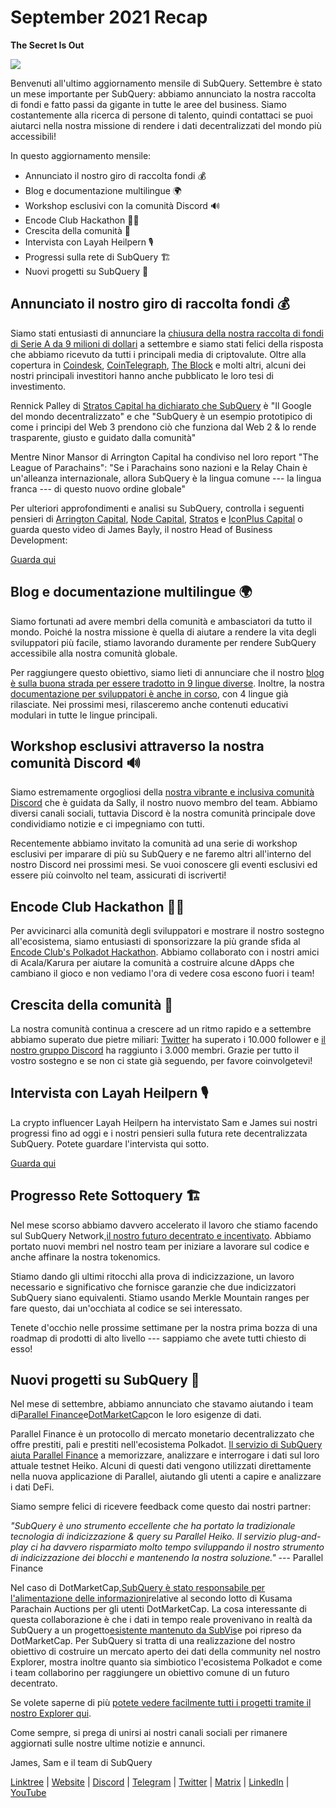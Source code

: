 # September 2021 Recap

**The Secret Is Out**

![](https://miro.medium.com/max/700/1*nU7PnYFMR6MMBfccYE_Ujg.png)

Benvenuti all'ultimo aggiornamento mensile di SubQuery. Settembre è stato un mese importante per SubQuery: abbiamo annunciato la nostra raccolta di fondi e fatto passi da gigante in tutte le aree del business. Siamo costantemente alla ricerca di persone di talento, quindi contattaci se puoi aiutarci nella nostra missione di rendere i dati decentralizzati del mondo più accessibili!

In questo aggiornamento mensile:

- Annunciato il nostro giro di raccolta fondi 💰
- Blog e documentazione multilingue 🌍
- Workshop esclusivi con la comunità Discord 🔊
- Encode Club Hackathon 👩‍🎓
- Crescita della comunità 🚀
- Intervista con Layah Heilpern 🎙
- Progressi sulla rete di SubQuery 🏗
- Nuovi progetti su SubQuery 🤝

## Annunciato il nostro giro di raccolta fondi 💰

Siamo stati entusiasti di annunciare la [chiusura della nostra raccolta di fondi di Serie A da 9 milioni di dollari](../blogs/20210908-SubQuery-Announces-US%249-Million-Funding-Round.md) a settembre e siamo stati felici della risposta che abbiamo ricevuto da tutti i principali media di criptovalute. Oltre alla copertura in [Coindesk](https://www.coindesk.com/business/2021/09/08/subquery-gets-9m-in-series-a-to-improve-access-to-blockchain-data-on-polkadot/), [CoinTelegraph](https://cointelegraph.com/news/subquery-raises-9m-for-polkadot-data-protocol), [The Block](https://www.theblockcrypto.com/post/116915/subquery-indexing-protocol-polkadot-funding-saft) e molti altri, alcuni dei nostri principali investitori hanno anche pubblicato le loro tesi di investimento.

Rennick Palley di [Stratos Capital ha dichiarato che SubQuery](https://medium.com/stratos-technologies/the-google-of-the-decentralized-world-our-investment-in-subquery-e6e7d949b00a) è "Il Google del mondo decentralizzato" e che "SubQuery è un esempio prototipico di come i principi del Web 3 prendono ciò che funziona dal Web 2 & lo rende trasparente, giusto e guidato dalla comunità"

Mentre Ninor Mansor di Arrington Capital ha condiviso nel loro <zero>report "The League of Parachains"</zero>: "Se i Parachains sono nazioni e la Relay Chain è un'alleanza internazionale, allora SubQuery è la lingua comune --- la lingua franca --- di questo nuovo ordine globale"

Per ulteriori approfondimenti e analisi su SubQuery, controlla i seguenti pensieri di [Arrington Capital](https://arringtonxrpcapital.com/2021/09/08/building-the-multi-chain-world-announcing-our-investment-into-subquery/), [Node Capital](https://www.node.capital/blog-posts/a-subquery-to-supercharge-your-insights), [Stratos](https://medium.com/stratos-technologies/the-google-of-the-decentralized-world-our-investment-in-subquery-e6e7d949b00a) e [IconPlus Capital](https://medium.com/@iconpluscapital/understanding-the-aggregation-of-data-in-subquery-network-investment-thesis-90fe8f6b7abe) o guarda questo video di James Bayly, il nostro Head of Business Development:

[Guarda qui](https://youtu.be/NRn3E-ERIds)

## Blog e documentazione multilingue 🌍

Siamo fortunati ad avere membri della comunità e ambasciatori da tutto il mondo. Poiché la nostra missione è quella di aiutare a rendere la vita degli sviluppatori più facile, stiamo lavorando duramente per rendere SubQuery accessibile alla nostra comunità globale.

Per raggiungere questo obiettivo, siamo lieti di annunciare che il nostro [blog è sulla buona strada per essere tradotto in 9 lingue diverse](https://blog.subquery.network/). Inoltre, la nostra [documentazione per sviluppatori è anche in corso](https://doc.subquery.network/), con 4 lingue già rilasciate. Nei prossimi mesi, rilasceremo anche contenuti educativi modulari in tutte le lingue principali.

## Workshop esclusivi attraverso la nostra comunità Discord 🔊

Siamo estremamente orgogliosi della [nostra vibrante e inclusiva comunità Discord](https://discord.com/invite/subquery) che è guidata da Sally, il nostro nuovo membro del team. Abbiamo diversi canali sociali, tuttavia Discord è la nostra comunità principale dove condividiamo notizie e ci impegniamo con tutti.

Recentemente abbiamo invitato la comunità ad una serie di workshop esclusivi per imparare di più su SubQuery e ne faremo altri all'interno del nostro Discord nei prossimi mesi. Se vuoi conoscere gli eventi esclusivi ed essere più coinvolto nel team, assicurati di iscriverti!

## Encode Club Hackathon 👩‍🎓

Per avvicinarci alla comunità degli sviluppatori e mostrare il nostro sostegno all'ecosistema, siamo entusiasti di sponsorizzare la più grande sfida al [Encode Club's Polkadot Hackathon](https://medium.com/encode-club/polkadot-hack-challenges-7cfeba1a4c0e). Abbiamo collaborato con i nostri amici di Acala/Karura per aiutare la comunità a costruire alcune dApps che cambiano il gioco e non vediamo l'ora di vedere cosa escono fuori i team!

## Crescita della comunità 🚀

La nostra comunità continua a crescere ad un ritmo rapido e a settembre abbiamo superato due pietre miliari: [Twitter](https://twitter.com/SubQueryNetwork) ha superato i 10.000 follower e [il nostro gruppo Discord](https://discord.com/invite/subquery) ha raggiunto i 3.000 membri. Grazie per tutto il vostro sostegno e se non ci state già seguendo, per favore coinvolgetevi!

## Intervista con Layah Heilpern 🎙

La crypto influencer Layah Heilpern ha intervistato Sam e James sui nostri progressi fino ad oggi e i nostri pensieri sulla futura rete decentralizzata SubQuery. Potete guardare l'intervista qui sotto.

[Guarda qui](https://youtu.be/WApnpFjEofg)

## Progresso Rete Sottoquery 🏗

Nel mese scorso abbiamo davvero accelerato il lavoro che stiamo facendo sul SubQuery Network,[il nostro futuro decentrato e incentivato](../blogs/20210614-Introducing-SubQuery-Network-The-Next-Big-Step-Towards-our-Decentralised-Future.md). Abbiamo portato nuovi membri nel nostro team per iniziare a lavorare sul codice e anche affinare la nostra tokenomics.

Stiamo dando gli ultimi ritocchi alla prova di indicizzazione, un lavoro necessario e significativo che fornisce garanzie che due indicizzatori SubQuery siano equivalenti. Stiamo usando Merkle Mountain ranges per fare questo, dai un'occhiata al codice se sei interessato.

Tenete d'occhio nelle prossime settimane per la nostra prima bozza di una roadmap di prodotti di alto livello --- sappiamo che avete tutti chiesto di esso!

## Nuovi progetti su SubQuery 🤝

Nel mese di settembre, abbiamo annunciato che stavamo aiutando i team di[Parallel Finance](https://parallel.fi/)e[DotMarketCap](http://www.dotmarketcap.com/)con le loro esigenze di dati.

Parallel Finance è un protocollo di mercato monetario decentralizzato che offre prestiti, pali e prestiti nell'ecosistema Polkadot. [Il servizio di SubQuery aiuta Parallel Finance](../customer_announcements/20210916-Parallel-Finance-is-Creating-the-next-DeFi-Platform-using-SubQuery.md) a memorizzare, analizzare e interrogare i dati sul loro attuale testnet Heiko. Alcuni di questi dati vengono utilizzati direttamente nella nuova applicazione di Parallel, aiutando gli utenti a capire e analizzare i dati DeFi.

Siamo sempre felici di ricevere feedback come questo dai nostri partner:

_"SubQuery è uno strumento eccellente che ha portato la tradizionale tecnologia di indicizzazione & query su Parallel Heiko. Il servizio plug-and-play ci ha davvero risparmiato molto tempo sviluppando il nostro strumento di indicizzazione dei blocchi e mantenendo la nostra soluzione."_ --- Parallel Finance

Nel caso di DotMarketCap,[SubQuery è stato responsabile per l'alimentazione delle informazioni](../customer_announcements/20210909-DotMarketCap-Launches-with-Support-from-SubQuery-and-SubVis.md)relative al secondo lotto di Kusama Parachain Auctions per gli utenti DotMarketCap. La cosa interessante di questa collaborazione è che i dati in tempo reale provenivano in realtà da SubQuery a un progetto[esistente mantenuto da SubVis](https://explorer.subquery.network/subquery/subvis-io/kusama-auction)e poi ripreso da DotMarketCap. Per SubQuery si tratta di una realizzazione del nostro obiettivo di costruire un mercato aperto dei dati della community nel nostro Explorer, mostra inoltre quanto sia simbiotico l'ecosistema Polkadot e come i team collaborino per raggiungere un obiettivo comune di un futuro decentrato.

Se volete saperne di più [potete vedere facilmente tutti i progetti tramite il nostro Explorer qui](https://explorer.subquery.network/).

Come sempre, si prega di unirsi ai nostri canali sociali per rimanere aggiornati sulle nostre ultime notizie e annunci.

James, Sam e il team di SubQuery

[Linktree](https://linktr.ee/subquerynetwork) | [Website](https://subquery.network/) | [Discord](https://discord.com/invite/78zg8aBSMG) | [Telegram](https://t.me/subquerynetwork) | [Twitter](https://twitter.com/subquerynetwork) | [Matrix](https://matrix.to/#/#subquery:matrix.org) | [LinkedIn](https://www.linkedin.com/company/subquery) | [YouTube](https://www.youtube.com/channel/UCi1a6NUUjegcLHDFLr7CqLw)
